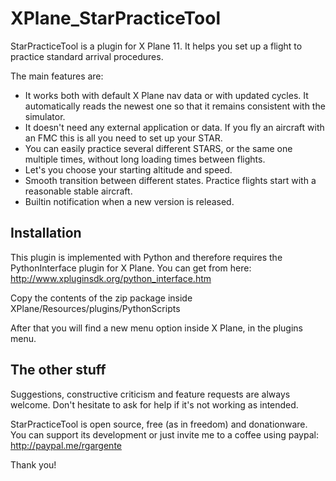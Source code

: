 # XPlane_StarPracticeTool

StarPracticeTool is a plugin for X Plane 11. It helps you set up a flight to practice standard arrival procedures.

The main features are:
- It works both with default X Plane nav data or with updated cycles. It automatically reads the newest one so that  it remains consistent with the simulator.
- It doesn't need any external application or data. If you fly an aircraft with an FMC this is all you need to set up your STAR.
- You can easily practice several different STARS, or the same one multiple times, without long loading times between flights.
- Let's you choose your starting altitude and speed.
- Smooth transition between different states. Practice flights start with a reasonable stable aircraft.
- Builtin notification when a new version is released.

## Installation

This plugin is implemented with Python and therefore requires the PythonInterface plugin for X Plane. You can get from here: http://www.xpluginsdk.org/python_interface.htm

Copy the contents of the zip package inside XPlane/Resources/plugins/PythonScripts

After that you will find a new menu option inside X Plane, in the plugins menu.

## The other stuff

Suggestions, constructive criticism and feature requests are always welcome. Don't hesitate to ask for help if it's not working as intended.

StarPracticeTool is open source, free (as in freedom) and donationware. You can support its development or just invite me to a coffee using paypal:
http://paypal.me/rgargente

Thank you!
